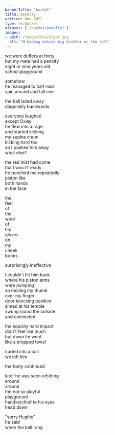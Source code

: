 ```yaml
---
bannerTitle: "bucket" 
title: penalty
written: Nov 2022
type: hk/bucket
aliases: ['/bucket/penalty/']
images:
- path: /images/bio/eiger.jpg
  alt: "H hiding behind big brother on the left"
---
```



we were duffers at footy  
but my mate had a penalty  
eight or nine years old  
school playground  

somehow  
he managed to half miss  
spin around and fall over 

the ball lazed away  
diagonally backwards  

everyone laughed   
except Oxley  
he flew into a rage  
and started kicking   
my supine chum  
kicking hard too  
so I pushed him away  
what else?  

the red mist had come  
but I wasn't ready  
he punched me repeatedly  
piston like  
both hands  
in the face  

the   
feel   
of   
the   
wool  
of   
his  
gloves  
on   
my   
cheek  
bones  

surprisingly ineffective  

I couldn't hit him back  
where his piston arms  
were pumping  
so moving my thumb  
over my finger  
door knocking position  
aimed at his temple  
swung round the outside  
and connected  

the squishy hard impact  
didn't feel like much  
but down he went  
like a dropped towel  

curled into a ball  
we left him  

the footy continued  

later he was seen orbitting  
around  
around  
the not so playful  
playground  
handkerchief to his eyes  
head down  

"sorry Hughie"   
he said  
when the bell rang  


